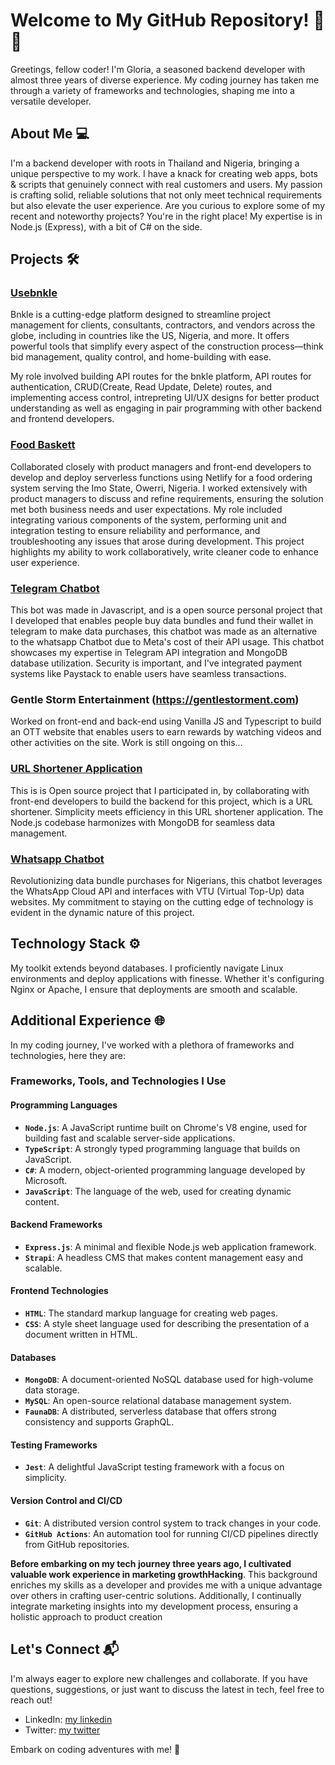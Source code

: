 # Welcome to My GitHub Repository! 👋🚀

Greetings, fellow coder! I'm Gloria, a seasoned backend developer with almost three years of diverse experience. My coding journey has taken me through a variety of frameworks and technologies, shaping me into a versatile developer.

## About Me 💻

I'm a backend developer with roots in Thailand and Nigeria, bringing a unique perspective to my work. I have a knack for creating web apps, bots & scripts that genuinely connect with real customers and users. My passion is crafting solid, reliable solutions that not only meet technical requirements but also elevate the user experience.
Are you curious to explore some of my recent and noteworthy projects? You're in the right place! My expertise is in Node.js (Express), with a bit of C# on the side.

## Projects 🛠️

### [Usebnkle](https://www.buildwithbnkle.com/)
Bnkle is a cutting-edge platform designed to streamline project management for clients, consultants, contractors, and vendors across the globe, including in countries like the US, Nigeria, and more. It offers powerful tools that simplify every aspect of the construction process—think bid management, quality control, and home-building with ease.

My role involved building API routes for the bnkle platform, API routes for authentication, CRUD(Create, Read Update, Delete) routes, and implementing access control, intrepreting UI/UX designs for better product understanding as well as engaging in pair programming with other backend and frontend developers. 

### [Food Baskett](https://foodbaskett.app/)
Collaborated closely with product managers and front-end developers to develop and deploy serverless functions using Netlify for a food ordering system serving the Imo State, Owerri, Nigeria. I worked extensively with product managers to discuss and refine requirements, ensuring the solution met both business needs and user expectations. My role included integrating various components of the system, performing unit and integration testing to ensure reliability and performance, and troubleshooting any issues that arose during development. This project highlights my ability to work collaboratively, write cleaner code to enhance user experience.

### [Telegram Chatbot](https://t.me/Exp_Buddy_bot)

This bot was made in Javascript, and is a open source personal project that I developed that enables people buy data bundles and fund their wallet in telegram to make data purchases, this chatbot was made as an alternative to the whatsapp Chatbot due to Meta's cost of their API usage. This chatbot showcases my expertise in Telegram API integration and MongoDB database utilization. Security is important, and I've integrated payment systems like Paystack to enable users have seamless transactions. 

### Gentle Storm Entertainment (https://gentlestorment.com)
Worked on front-end and back-end using Vanilla JS and Typescript to build an OTT website that enables users to earn rewards by watching videos and other activities on the site. Work is still ongoing on this... 

### [URL Shortener Application](https://mylinks-f6107.web.app)
This is is Open source project that I participated in, by collaborating with front-end developers to build the backend for this project, which is a URL shortener. 
Simplicity meets efficiency in this URL shortener application. The Node.js codebase harmonizes with MongoDB for seamless data management. 

### [Whatsapp Chatbot](https://wa.link/6fs2f2) 
Revolutionizing data bundle purchases for Nigerians, this chatbot leverages the WhatsApp Cloud API and interfaces with VTU (Virtual Top-Up) data websites. My commitment to staying on the cutting edge of technology is evident in the dynamic nature of this project.

## Technology Stack ⚙️

My toolkit extends beyond databases. I proficiently navigate Linux environments and deploy applications with finesse. Whether it's configuring Nginx or Apache, I ensure that deployments are smooth and scalable.

## Additional Experience 🌐

In my coding journey, I've worked with a plethora of frameworks and technologies, here they are: 
### Frameworks, Tools, and Technologies I Use

#### **Programming Languages**
- **`Node.js`**: A JavaScript runtime built on Chrome's V8 engine, used for building fast and scalable server-side applications.
- **`TypeScript`**: A strongly typed programming language that builds on JavaScript.
- **`C#`**: A modern, object-oriented programming language developed by Microsoft.
- **`JavaScript`**: The language of the web, used for creating dynamic content.

#### **Backend Frameworks**
- **`Express.js`**: A minimal and flexible Node.js web application framework.
- **`Strapi`**: A headless CMS that makes content management easy and scalable.

#### **Frontend Technologies**
- **`HTML`**: The standard markup language for creating web pages.
- **`CSS`**: A style sheet language used for describing the presentation of a document written in HTML.

#### **Databases**
- **`MongoDB`**: A document-oriented NoSQL database used for high-volume data storage.
- **`MySQL`**: An open-source relational database management system.
- **`FaunaDB`**: A distributed, serverless database that offers strong consistency and supports GraphQL.

#### **Testing Frameworks**
- **`Jest`**: A delightful JavaScript testing framework with a focus on simplicity.

#### **Version Control and CI/CD**
- **`Git`**: A distributed version control system to track changes in your code.
- **`GitHub Actions`**: An automation tool for running CI/CD pipelines directly from GitHub repositories.


**Before embarking on my tech journey three years ago, I cultivated valuable work experience in marketing growthHacking**. This background enriches my skills as a developer and provides me with a unique advantage over others in crafting user-centric solutions. Additionally, I continually integrate marketing insights into my development process, ensuring a holistic approach to product creation

## Let's Connect 📬

I'm always eager to explore new challenges and collaborate. If you have questions, suggestions, or just want to discuss the latest in tech, feel free to reach out!

- LinkedIn: [my linkedin](https://www.linkedin.com/in/gloria-solomon-237285183/)
- Twitter: [my twitter](https://twitter.com/thetechjackie)

Embark on coding adventures with me! 🚀
